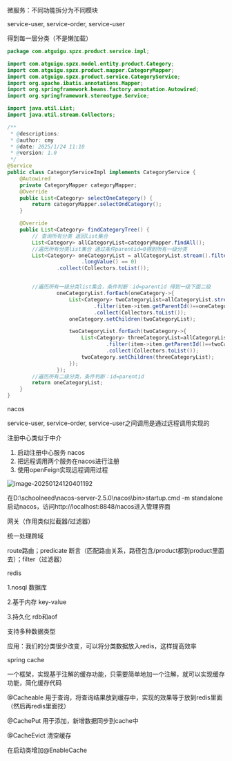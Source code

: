 微服务：不同功能拆分为不同模块

service-user, service-order, service-user



得到每一层分类（不是懒加载）

```java
package com.atguigu.spzx.product.service.impl;

import com.atguigu.spzx.model.entity.product.Category;
import com.atguigu.spzx.product.mapper.CategoryMapper;
import com.atguigu.spzx.product.service.CategoryService;
import org.apache.ibatis.annotations.Mapper;
import org.springframework.beans.factory.annotation.Autowired;
import org.springframework.stereotype.Service;

import java.util.List;
import java.util.stream.Collectors;

/**
 * @descriptions:
 * @author: cmy
 * @date: 2025/1/24 11:10
 * @version: 1.0
 */
@Service
public class CategoryServiceImpl implements CategoryService {
    @Autowired
    private CategoryMapper categoryMapper;
    @Override
    public List<Category> selectOneCategory() {
        return categoryMapper.selectOndCategory();
    }

    @Override
    public List<Category> findCategoryTree() {
        // 查询所有分类 返回list集合
        List<Category> allCategoryList=categoryMapper.findAll();
        //遍历所有分类list集合 通过条件parentid=0得到所有一级分类
        List<Category> oneCategoryList = allCategoryList.stream().filter(item -> item.getParentId()
                        .longValue() == 0)
                .collect(Collectors.toList());


        //遍历所有一级分类list集合，条件判断：id=parentid 得到一级下面二级
                oneCategoryList.forEach(oneCategory->{
                    List<Category> twoCategoryList=allCategoryList.stream()
                            .filter(item->item.getParentId()==oneCategory.getId())
                            .collect(Collectors.toList());
                    oneCategory.setChildren(twoCategoryList);

                    twoCategoryList.forEach(twoCategory->{
                        List<Category> threeCategoryList=allCategoryList.stream()
                                .filter(item->item.getParentId()==twoCategory.getId())
                                .collect(Collectors.toList());
                        twoCategory.setChildren(threeCategoryList);
                    });
                });
        //遍历所有二级分类，条件判断：id=parentid
        return oneCategoryList;
    }
}

```



nacos

service-user, service-order, service-user之间调用是通过远程调用实现的

注册中心类似于中介

1. 启动注册中心服务 nacos
2. 把远程调用两个服务在nacos进行注册
3. 使用openFeign实现远程调用过程

![image-20250124120401192](C:\Users\chenm\AppData\Roaming\Typora\typora-user-images\image-20250124120401192.png)

在D:\schoolneed\nacos-server-2.5.0\nacos\bin>startup.cmd -m standalone启动nacos，访问http://localhost:8848/nacos进入管理界面



网关（作用类似拦截器/过滤器）

统一处理跨域

route路由；predicate 断言（匹配路由关系，路径包含/product都到product里面去）；filter（过滤器）



redis 

1.nosql 数据库

2.基于内存 key-value

3.持久化 rdb和aof

支持多种数据类型

应用：我们的分类很少改变，可以将分类数据放入redis，这样提高效率



spring cache

一个框架，实现基于注解的缓存功能，只需要简单地加一个注解，就可以实现缓存功能，简化缓存代码

@Cacheable 用于查询，将查询结果放到缓存中，实现的效果等于放到redis里面（然后再redis里面找）

@CachePut 用于添加，新增数据同步到cache中

@CacheEvict 清空缓存

在启动类增加@EnableCache
